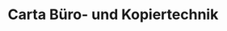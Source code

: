 ---
title: "Carta Büro- und Kopiertechnik"
url: /sankt-johann-im-pongau/carta-buero-und-kopiertechnik/
shop: Schreibwaren
---